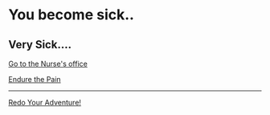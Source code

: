 # You become sick..
## Very Sick....

[Go to the Nurse's office](question-2-option-1.md)

[Endure the Pain](question-2-option-2.md)
- - - - - - -
[Redo Your Adventure!](../../home.md)